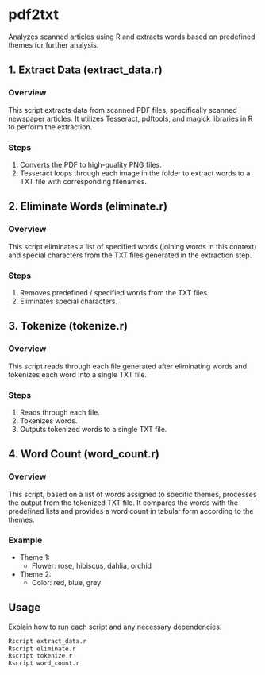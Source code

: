# pdf2txt

Analyzes scanned articles using R and extracts words based on predefined themes for further analysis.

## 1. Extract Data (extract_data.r)

### Overview
This script extracts data from scanned PDF files, specifically scanned newspaper articles. It utilizes Tesseract, pdftools, and magick libraries in R to perform the extraction.

### Steps
1. Converts the PDF to high-quality PNG files.
2. Tesseract loops through each image in the folder to extract words to a TXT file with corresponding filenames.

## 2. Eliminate Words (eliminate.r)

### Overview
This script eliminates a list of specified words (joining words in this context) and special characters from the TXT files generated in the extraction step.

### Steps
1. Removes predefined / specified words from the TXT files.
2. Eliminates special characters.

## 3. Tokenize (tokenize.r)

### Overview
This script reads through each file generated after eliminating words and tokenizes each word into a single TXT file.

### Steps
1. Reads through each file.
2. Tokenizes words.
3. Outputs tokenized words to a single TXT file.

## 4. Word Count (word_count.r)

### Overview
This script, based on a list of words assigned to specific themes, processes the output from the tokenized TXT file. It compares the words with the predefined lists and provides a word count in tabular form according to the themes.

### Example
- Theme 1:
  - Flower: rose, hibiscus, dahlia, orchid
- Theme 2:
  - Color: red, blue, grey

## Usage

Explain how to run each script and any necessary dependencies.

```bash
Rscript extract_data.r
Rscript eliminate.r
Rscript tokenize.r
Rscript word_count.r
